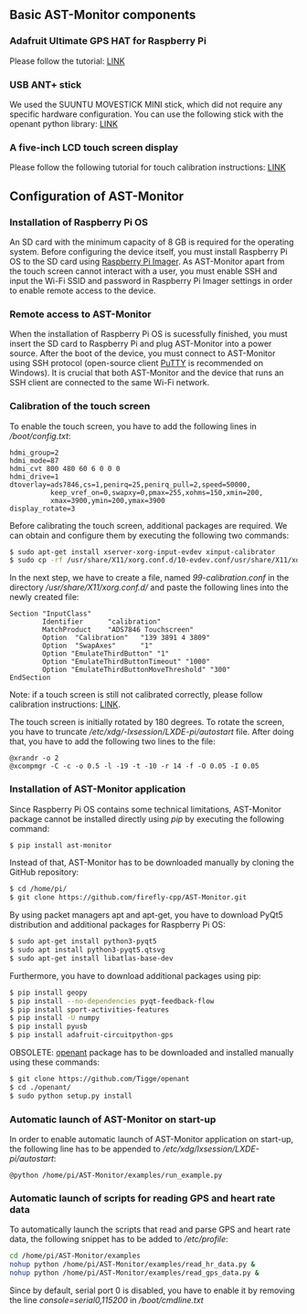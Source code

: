 ## Basic AST-Monitor components
### Adafruit Ultimate GPS HAT for Raspberry Pi
Please follow the tutorial: [LINK](https://learn.adafruit.com/adafruit-ultimate-gps-hat-for-raspberry-pi)

### USB ANT+ stick
We used the SUUNTU MOVESTICK MINI stick, which did not require any specific hardware configuration.
You can use the following stick with the openant python library: [LINK](https://github.com/Tigge/openant)

### A five-inch LCD touch screen display
Please follow the following tutorial for touch calibration instructions: [LINK](https://www.waveshare.com/wiki/5inch_HDMI_LCD)


## Configuration of AST-Monitor
### Installation of Raspberry Pi OS
An SD card with the minimum capacity of 8 GB is required for the operating system. Before configuring the device itself, you must install Raspberry Pi OS to the SD card using [Raspberry Pi Imager](https://www.raspberrypi.com/software/). As AST-Monitor apart from the touch screen cannot interact with a user, you must enable SSH and input the Wi-Fi SSID and password in Raspberry Pi Imager settings in order to enable remote access to the device.

### Remote access to AST-Monitor
When the installation of Raspberry Pi OS is sucessfully finished, you must insert the SD card to Raspberry Pi and plug AST-Monitor into a power source. After the boot of the device, you must connect to AST-Monitor using SSH protocol (open-source client [PuTTY](https://www.putty.org/) is recommended on Windows). It is crucial that both AST-Monitor and the device that runs an SSH client are connected to the same Wi-Fi network.

### Calibration of the touch screen
To enable the touch screen, you have to add the following lines in <i>/boot/config.txt</i>:
```
hdmi_group=2
hdmi_mode=87
hdmi_cvt 800 480 60 6 0 0 0
hdmi_drive=1
dtoverlay=ads7846,cs=1,penirq=25,penirq_pull=2,speed=50000,
          keep_vref_on=0,swapxy=0,pmax=255,xohms=150,xmin=200,
          xmax=3900,ymin=200,ymax=3900
display_rotate=3
```

Before calibrating the touch screen, additional packages are required. We can obtain and configure them by executing the following two commands:
```sh
$ sudo apt-get install xserver-xorg-input-evdev xinput-calibrator
$ sudo cp -rf /usr/share/X11/xorg.conf.d/10-evdev.conf/usr/share/X11/xorg.conf.d/45-evdev.conf
```

In the next step, we have to create a file, named <i>99-calibration.conf</i> in the directory <i>/usr/share/X11/xorg.conf.d/</i> and paste the following lines into the newly created file:
```
Section "InputClass"
        Identifier      "calibration"
        MatchProduct    "ADS7846 Touchscreen"
        Option  "Calibration"   "139 3891 4 3809"
        Option  "SwapAxes"      "1"
        Option "EmulateThirdButton" "1"
        Option "EmulateThirdButtonTimeout" "1000"
        Option "EmulateThirdButtonMoveThreshold" "300"
EndSection
```
Note: if a touch screen is still not calibrated correctly, please follow calibration instructions: [LINK](https://www.waveshare.com/wiki/5inch_HDMI_LCD).

The touch screen is initially rotated by 180 degrees. To rotate the screen, you have to truncate <i>/etc/xdg/-lxsession/LXDE-pi/autostart</i> file. After doing that, you have to add the following two lines to the file:
```
@xrandr -o 2
@xcompmgr -C -c -o 0.5 -l -19 -t -10 -r 14 -f -O 0.05 -I 0.05
```

### Installation of AST-Monitor application
Since Raspberry Pi OS contains some technical limitations, AST-Monitor package cannot be installed directly using <i>pip</i> by executing the following command:
```sh
$ pip install ast-monitor
```

Instead of that, AST-Monitor has to be downloaded manually by cloning the GitHub repository:
```sh
$ cd /home/pi/
$ git clone https://github.com/firefly-cpp/AST-Monitor.git
```

By using packet managers apt and apt-get, you have to download PyQt5 distribution and additional packages for Raspberry Pi OS:
```sh
$ sudo apt-get install python3-pyqt5
$ sudo apt install python3-pyqt5.qtsvg
$ sudo apt-get install libatlas-base-dev
```

Furthermore, you have to download additional packages using pip:
```sh
$ pip install geopy
$ pip install --no-dependencies pyqt-feedback-flow
$ pip install sport-activities-features
$ pip install -U numpy
$ pip install pyusb
$ pip install adafruit-circuitpython-gps
```

OBSOLETE: [openant](https://github.com/Tigge/openant) package has to be downloaded and installed manually using these commands:
```sh
$ git clone https://github.com/Tigge/openant
$ cd ./openant/
$ sudo python setup.py install
```

### Automatic launch of AST-Monitor on start-up
In order to enable automatic launch of AST-Monitor application on start-up, the following line has to be appended to <i>/etc/xdg/lxsession/LXDE-pi/autostart</i>:
```
@python /home/pi/AST-Monitor/examples/run_example.py
```

### Automatic launch of scripts for reading GPS and heart rate data
To automatically launch the scripts that read and parse GPS and heart rate data, the following snippet has to be added to <i>/etc/profile</i>:
```sh
cd /home/pi/AST-Monitor/examples
nohup python /home/pi/AST-Monitor/examples/read_hr_data.py &
nohup python /home/pi/AST-Monitor/examples/read_gps_data.py &
```

Since by default, serial port 0 is disabled, you have to enable it by removing the line <i>console=serial0,115200</i> in <i>/boot/cmdline.txt</i>

